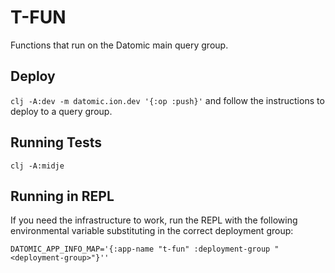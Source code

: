 # T-FUN
Functions that run on the Datomic main query group.

## Deploy
`clj -A:dev -m datomic.ion.dev '{:op :push}'`
and follow the instructions to deploy to a query group.

## Running Tests
`clj -A:midje`

## Running in REPL
If you need the infrastructure to work, run the REPL with the following environmental variable substituting in the correct deployment group:

`DATOMIC_APP_INFO_MAP='{:app-name "t-fun" :deployment-group "<deployment-group>"}''`
